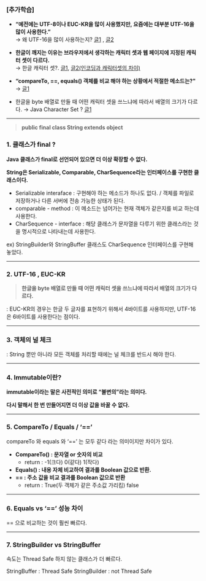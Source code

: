 ### [추가학습]

- **“예전에는 UTF-8이나 EUC-KR을 많이 사용했지만, 요즘에는 대부분 UTF-16을 많이 사용한다.”** 
<br>→ 왜 UTF-16을  많이 사용하는지?  [글1](https://redisle.tistory.com/14) , [글2](https://okky.kr/articles/991940?note=2419787)

- **한글이 깨지는 이유는 브라우저에서 생각하는 캐릭터 셋과 웹 페이지에 지정된 캐릭터 셋이 다르다.** 
<br> →  한글 캐릭터 셋?. [글1](https://sidepower.tistory.com/58), [글2(인코딩과 캐릭터셋의 차이)](https://dongwooklee96.github.io/post/2021/03/27/%EC%9D%B8%EC%BD%94%EB%94%A9%EA%B3%BC-%EC%BA%90%EB%A6%AD%ED%84%B0-%EC%85%8B%EC%9D%98-%EC%B0%A8%EC%9D%B4/)
- **“compareTo, ==, equals() 객체를 비교 해야 하는 상황에서 적절한 메소드는?"** →  [글1](https://www.nextree.co.kr/p11101/)

- 한글을 byte 배열로 만들 때 어떤 캐릭터 셋을 쓰느냐에 따라서 배열의 크기가 다르다. → Java Character Set ?  [글1](https://wrkbr.tistory.com/127)

---

> **public final class String extends object**
> 
### **1. 클래스가 final ?**

**Java 클래스가 final로 선언되어 있으면 더 이상 확장할 수 없다.** 

**String은 Serializable, Comparable<String>, CharSequence라는 인터페이스를 구현한 클래스이다.** 

- Serializable interaface : 구현해야 하는 메소드가 하나도 없다.  / 객체를 파일로 저장하거나 다른 서버에 전송 가능한 상태가 된다.
- comparable<String> - method : 이 메소드는 넘어가는 현재 객체가 같은지를 비교 하는데 사용한다.
- CharSequence - interface : 해당 클래스가 문자열을 다루기 위한 클래스라는 것을 명시적으로 나타내는데 사용한다.

ex) StringBuilder와 StringBuffer 클래스도 CharSequence 인터페이스를 구현해 놓았다. 

---

### 2. UTF-16 , EUC-KR

> **한글을 byte 배열로 만들 때 어떤 캐릭터 셋을 쓰느냐에 따라서 배열의 크기가 다르다.**
> 
: EUC-KR의 경우는 한글 두 글자를 표현하기 위해서 4바이트를 사용하지만, UTF-16은 6바이트를 사용한다는 점이다. 

---

### 3. 객체의 널 체크

: String 뿐만 아니라 모든 객체를 처리할 때에는 널 체크를 반드시 해야 한다. 

---

### **4. Immutable이란?**

**immutable이라는 말은 사전적인 의미로 “불변의”라는 의미다.** 

**다시 말해서 한 번 만들어지면 더 이상 값을 바꿀 수 없다.** 

---

### 5. CompareTo / Equals / ‘==’

compareTo 와 equals 와 ‘==’ 는 모두 같다 라는 의미이지만 차이가 있다.

- **CompareTo()  : 문자열 or 숫자의 비교**
    - return : -1(크다) 0(같다) 1(작다)
- **Equals() : 내용 자체 비교하여 결과를 Boolean 값으로 반환.**
- **== : 주소 값을 비교 결과를 Boolean 값으로 반환**
    - return : True(두 객체가 같은 주소값 가리킴) false

---

### 6. Equals    vs    ‘==’ 성능 차이

== 으로 비교하는 것이 훨씬 빠르다.

---


### 7. StringBuilder   vs  StringBuffer


속도는 Thread Safe 하지 않는 클래스가 더 빠르다.

StringBuffer : Thread Safe
StringBuilder : not Thread Safe
